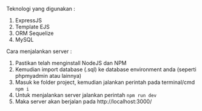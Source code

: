 Teknologi yang digunakan :
1. ExpressJS
2. Template EJS
3. ORM Sequelize
4. MySQL

Cara menjalankan server :
1. Pastikan telah menginstall NodeJS dan NPM
2. Kemudian import database (.sql) ke database environment anda (seperti phpmyadmin atau lainnya)
3. Masuk ke folder project, kemudian jalankan perintah pada terminal/cmd ```npm i```
4. Untuk menjalankan server jalankan perintah ```npm run dev```
5. Maka server akan berjalan pada http://localhost:3000/
